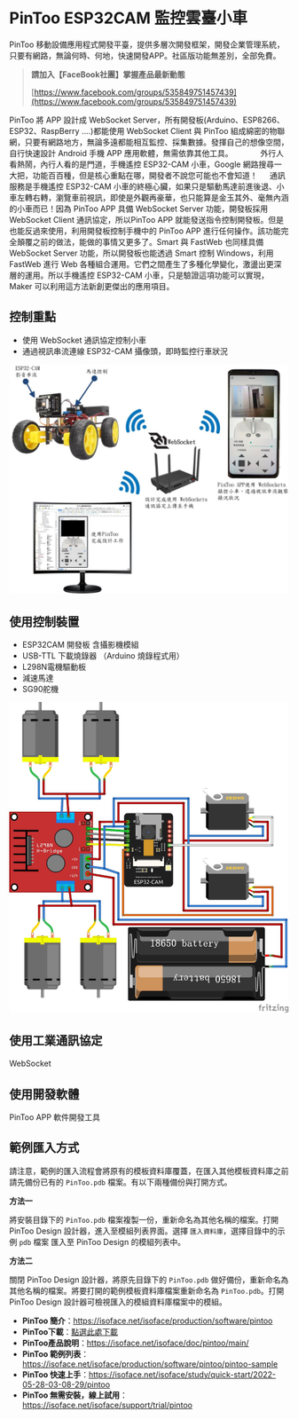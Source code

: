 # PinToo ESP32CAM 監控雲臺小車

PinToo 移動設備應用程式開發平臺，提供多層次開發框架，開發企業管理系統，只要有網路，無論何時、何地，快速開發APP。社區版功能無差別，全部免費。

> **請加入【FaceBook社團】掌握產品最新動態**
>
> [https://www.facebook.com/groups/535849751457439](https://www.facebook.com/groups/535849751457439)


PinToo 將 APP 設計成 WebSocket Server，所有開發板(Arduino、ESP8266、ESP32、RaspBerry ....)都能使用 WebSocket Client 與 PinToo 組成綿密的物聯網，只要有網路地方，無論多遠都能相互監控、採集數據。發揮自己的想像空間，自行快速設計 Android 手機 APP 應用軟體，無需依靠其他工具。
　　　
外行人看熱鬧，內行人看的是門道，手機遙控 ESP32-CAM 小車，Google 網路搜尋一大把，功能百百種，但是核心重點在哪，開發者不說您可能也不會知道！
　
通訊服務是手機遙控 ESP32-CAM 小車的終極心臟，如果只是驅動馬達前進後退、小車左轉右轉，瀏覽車前視訊，即使是外觀再豪華，也只能算是金玉其外、毫無內涵的小車而已！因為 PinToo APP 具備 WebSocket Server 功能，開發板採用 WebSocket Client 通訊協定，所以PinToo APP 就能發送指令控制開發板。但是也能反過來使用，利用開發板控制手機中的 PinToo APP 進行任何操作。該功能完全顛覆之前的做法，能做的事情又更多了。Smart 與 FastWeb 也同樣具備 WebSocket Server 功能，所以開發板也能透過 Smart 控制 Windows，利用 FastWeb 進行 Web 各種組合運用。它們之間產生了多種化學變化，激盪出更深層的運用。所以手機遙控 ESP32-CAM 小車，只是驗證這項功能可以實現，Maker 可以利用這方法新創更傑出的應用項目。

## 控制重點
* 使用 WebSocket 通訊協定控制小車
* 通過視訊串流連線 ESP32-CAM 攝像頭，即時監控行車狀況

![](images/293596776.jpg)
　　
## 使用控制裝置
* ESP32CAM 開發板 含攝影機模組
* USB-TTL 下載燒錄器 （Arduino 燒錄程式用）
* L298N電機驅動板
* 減速馬達
* SG90舵機

![](images/293620171.jpg)
　　
## 使用工業通訊協定
WebSocket
　　
## 使用開發軟體
PinToo APP 軟件開發工具

## 範例匯入方式

請注意，範例的匯入流程會將原有的模板資料庫覆蓋，在匯入其他模板資料庫之前請先備份已有的 `PinToo.pdb` 檔案。有以下兩種備份與打開方式。

**方法一**

將安裝目錄下的 `PinToo.pdb` 檔案複製一份，重新命名為其他名稱的檔案。打開 PinToo Design 設計器，進入至模組列表界面。選擇 `匯入資料庫`，選擇目錄中的示例 `pdb` 檔案 匯入至 PinToo Design 的模組列表中。

**方法二**

關閉 PinToo Design 設計器，將原先目錄下的 `PinToo.pdb` 做好備份，重新命名為其他名稱的檔案。將要打開的範例模板資料庫檔案重新命名為 `PinToo.pdb`。打開 PinToo Design 設計器可檢視匯入的模組資料庫檔案中的模組。


* **PinToo 簡介**：https://isoface.net/isoface/production/software/pintoo
* **PinToo下載**：[點選此處下載](https://github.com/isoface-iot/PinToo/releases/latest)
* **PinToo產品說明**：https://isoface.net/isoface/doc/pintoo/main/
* **PinToo 範例列表**：https://isoface.net/isoface/production/software/pintoo/pintoo-sample
* **PinToo 快速上手**：https://isoface.net/isoface/study/quick-start/2022-05-28-03-08-29/pintoo
* **PinToo 無需安裝，線上試用**：https://isoface.net/isoface/support/trial/pintoo
